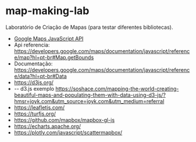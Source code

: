 # map-making-lab

Laboratório de Criação de Mapas (para testar diferentes bibliotecas).

- [Google Maps JavaScript API](https://developers.google.com/maps/documentation/javascript?hl=pt-br)
- Api referencia: https://developers.google.com/maps/documentation/javascript/reference/map?hl=pt-br#Map.getBounds
- Documentação: https://developers.google.com/maps/documentation/javascript/reference/data?hl=pt-br#Data
- https://d3js.org/
- -- d3.js exemplo https://soshace.com/mapping-the-world-creating-beautiful-maps-and-populating-them-with-data-using-d3-js/?hmsr=joyk.com&utm_source=joyk.com&utm_medium=referral
- https://leafletjs.com/
- https://turfjs.org/
- https://github.com/mapbox/mapbox-gl-js
- https://echarts.apache.org/
- https://plotly.com/javascript/scattermapbox/
